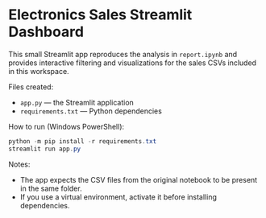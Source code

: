 # Electronics Sales Streamlit Dashboard

This small Streamlit app reproduces the analysis in `report.ipynb` and provides interactive filtering and visualizations for the sales CSVs included in this workspace.

Files created:
- `app.py` — the Streamlit application
- `requirements.txt` — Python dependencies

How to run (Windows PowerShell):

```powershell
python -m pip install -r requirements.txt
streamlit run app.py
```

Notes:
- The app expects the CSV files from the original notebook to be present in the same folder.
- If you use a virtual environment, activate it before installing dependencies.
